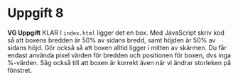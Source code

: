 # Uppgift 8

**VG Uppgift**
KLAR
I `index.html` ligger det en box. Med JavaScript skriv kod så att boxens bredden är 50% av sidans bredd, samt höjden är 50% av sidans höjd. Gör också så att boxen alltid ligger i mitten av skärmen. Du får endast använda pixel värden för bredden och positionen för boxen, dvs inga %-värden. Säg också till att boxen är korrekt även när vi ändrar storleken på fönstret.
